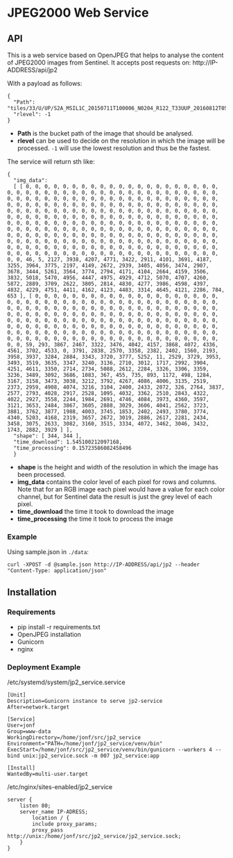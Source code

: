 # JPEG2000 Web Service

## API

This is a web service based on OpenJPEG that helps to analyse the content of JPEG2000 images from Sentinel.
It accepts post requests on:
http://IP-ADDRESS/api/jp2

With a payload as follows:
```
{
  "Path": "tiles/33/U/UP/S2A_MSIL1C_20150711T100006_N0204_R122_T33UUP_20160812T055924.SAFE/GRANULE/S2A_OPER_MSI_L1C_TL_EPA__20160811T174848_A000262_T33UUP_N02.04/IMG_DATA/S2A_OPER_MSI_L1C_TL_EPA__20160811T174848_A000262_T33UUP_B8A.jp2",
  "rlevel": -1
}
```

- **Path** is the bucket path of the image that should be analysed.
- **rlevel** can be used to decide on the resolution in which the image will be processed.
`-1` will use the lowest resolution and thus be the fastest.

The service will return sth like:
```
{
  "img_data":
  [ [ 0, 0, 0, 0, 0, 0, 0, 0, 0, 0, 0, 0, 0, 0, 0, 0, 0, 0, 0, 0, 0, 0, 0, 0, 0, 0, 0, 0, 0, 0, 0, 0, 0, 0, 0, 0, 0, 0, 0, 0, 0, 0, 0, 0, 0, 0, 0, 0, 0, 0, 0, 0, 0, 0, 0, 0, 0, 0, 0, 0, 0, 0, 0, 0, 0, 0, 0, 0, 0, 0, 0, 0, 0, 0, 0, 0, 0, 0, 0, 0, 0, 0, 0, 0, 0, 0, 0, 0, 0, 0, 0, 0, 0, 0, 0, 0, 0, 0, 0, 0, 0, 0, 0, 0, 0, 0, 0, 0, 0, 0, 0, 0, 0, 0, 0, 0, 0, 0, 0, 0, 0, 0, 0, 0, 0, 0, 0, 0, 0, 0, 0, 0, 0, 0, 0, 0, 0, 0, 0, 0, 0, 0, 0, 0, 0, 0, 0, 0, 0, 0, 0, 0, 0, 0, 0, 0, 0, 0, 0, 0, 0, 0, 0, 0, 0, 0, 0, 0, 0, 0, 0, 0, 0, 0, 0, 0, 0, 0, 0, 0, 0, 0, 0, 0, 0, 0, 0, 0, 0, 0, 0, 0, 0, 0, 0, 0, 0, 0, 0, 0, 0, 0, 0, 0, 0, 0, 0, 0, 0, 0, 0, 0, 0, 0, 0, 0, 0, 0, 0, 0, 0, 0, 0, 0, 0, 0, 0, 0, 0, 0, 0, 0, 0, 0, 0, 0, 0, 0, 0, 0, 0, 0, 0, 0, 0, 0, 0, 0, 0, 0, 0, 0, 0, 0, 0, 0, 0, 0, 0, 0, 0, 0, 0, 0, 0, 0, 0, 0, 0, 0, 0, 0, 0, 0, 0, 0, 46, 5, 2127, 3938, 4207, 4771, 3422, 2911, 4101, 3691, 4187, 3255, 3964, 3775, 2197, 4149, 2672, 2939, 3405, 4056, 3474, 2907, 3678, 3444, 5261, 3564, 3774, 2794, 4171, 4104, 2664, 4159, 3506, 3832, 5018, 5470, 4956, 4447, 4975, 4929, 4712, 5070, 4707, 4260, 5872, 2889, 3709, 2622, 3805, 2814, 4830, 4277, 3986, 4598, 4397, 4832, 4229, 4751, 4411, 4162, 4123, 4483, 3314, 4645, 4121, 2286, 784, 653 ], [ 0, 0, 0, 0, 0, 0, 0, 0, 0, 0, 0, 0, 0, 0, 0, 0, 0, 0, 0, 0, 0, 0, 0, 0, 0, 0, 0, 0, 0, 0, 0, 0, 0, 0, 0, 0, 0, 0, 0, 0, 0, 0, 0, 0, 0, 0, 0, 0, 0, 0, 0, 0, 0, 0, 0, 0, 0, 0, 0, 0, 0, 0, 0, 0, 0, 0, 0, 0, 0, 0, 0, 0, 0, 0, 0, 0, 0, 0, 0, 0, 0, 0, 0, 0, 0, 0, 0, 0, 0, 0, 0, 0, 0, 0, 0, 0, 0, 0, 0, 0, 0, 0, 0, 0, 0, 0, 0, 0, 0, 0, 0, 0, 0, 0, 0, 0, 0, 0, 0, 0, 0, 0, 0, 0, 0, 0, 0, 0, 0, 0, 0, 0, 0, 0, 0, 0, 0, 0, 0, 0, 0, 0, 0, 0, 0, 0, 0, 0, 0, 0, 0, 0, 0, 0, 0, 0, 0, 0, 0, 0, 0, 0, 0, 0, 0, 0, 0, 0, 0, 0, 0, 0, 0, 0, 0, 0, 0, 0, 0, 0, 0, 0, 0, 59, 293, 3867, 2467, 3322, 3476, 4042, 4157, 3868, 4072, 4336, 4561, 3702, 4533, 0, 3791, 2838, 2570, 3358, 2382, 2402, 1560, 2193, 3958, 3937, 3284, 2884, 3343, 3720, 3777, 5252, 11, 2529, 3729, 3953, 3493, 3519, 3635, 3347, 3240, 3136, 2710, 3012, 1717, 2992, 3904, 4251, 4611, 3350, 2714, 2734, 5088, 2612, 2284, 3326, 3306, 3359, 3236, 3489, 3092, 3686, 1083, 367, 455, 735, 893, 1172, 498, 1284, 3167, 3158, 3473, 3038, 3212, 3792, 4267, 4086, 4006, 3135, 2519, 2373, 2959, 4908, 4074, 3216, 3104, 2400, 2433, 2072, 326, 2764, 3837, 2577, 2793, 4028, 2917, 2528, 1095, 4032, 3362, 2510, 2843, 4322, 4022, 2927, 3558, 2244, 1984, 2691, 4746, 4084, 3973, 4360, 3597, 3121, 3653, 2484, 3867, 3605, 2888, 3029, 3606, 4041, 2562, 3723, 3881, 3762, 3877, 1988, 4003, 3745, 1853, 2402, 2493, 3780, 3774, 4340, 5203, 4168, 2319, 3657, 2672, 3019, 2886, 2617, 2281, 2434, 3458, 3075, 2633, 3082, 3160, 3515, 3334, 4072, 3462, 3046, 3432, 1743, 2882, 3929 ] ],
  "shape": [ 344, 344 ],
  "time_download": 1.545100212097168,
  "time_processing": 0.15723586082458496
  }
```

- **shape** is the height and width of the resolution in which the image has been processed.
- **img_data** contains the color level of each pixel for rows and columns. Note that for an RGB image each pixel would have a value for each color channel, but for Sentinel data the result is just the grey level of each pixel.
- **time_download** the time it took to download the image
- **time_processing** the time it took to process the image

### Example

Using sample.json in `./data`:

```
curl -XPOST -d @sample.json http://IP-ADDRESS/api/jp2 --header "Content-Type: application/json"
```

## Installation

### Requirements
- pip install -r requirements.txt
- OpenJPEG installation
- Gunicorn
- nginx

### Deployment Example

/etc/systemd/system/jp2_service.service
```
[Unit]
Description=Gunicorn instance to serve jp2-service
After=network.target

[Service]
User=jonf
Group=www-data
WorkingDirectory=/home/jonf/src/jp2_service
Environment="PATH=/home/jonf/jp2_service/venv/bin"
ExecStart=/home/jonf/src/jp2_service/venv/bin/gunicorn --workers 4 --bind unix:jp2_service.sock -m 007 jp2_service:app

[Install]
WantedBy=multi-user.target
```

/etc/nginx/sites-enabled/jp2_service
```
server {
    listen 80;
    server_name IP-ADRESS;
        location / {
        include proxy_params;
        proxy_pass http://unix:/home/jonf/src/jp2_service/jp2_service.sock;
    }
}
```



